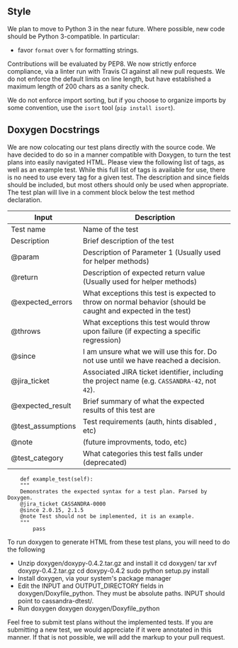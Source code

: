 ## Style

We plan to move to Python 3 in the near future. Where possible, new code should be Python 3-compatible. In particular:

- favor `format` over `%` for formatting strings.

Contributions will be evaluated by PEP8. We now strictly enforce compliance, via a linter run with Travis CI against all new pull requests. We do not enforce the default limits on line length, but have established a maximum length of 200 chars as a sanity check.

We do not enforce import sorting, but if you choose to organize imports by some convention, use the `isort` tool (`pip install isort`).

## Doxygen Docstrings

We are now colocating our test plans directly with the source code. We have decided to do so in a manner compatible with Doxygen, to turn the test plans into easily navigated HTML. Please view the following list of tags, as well as an example test. While this full list of tags is available for use, there is no need to use every tag for a given test. The description and since fields should be included, but most others should only be used when appropriate. The test plan will live in a comment block below the test method declaration.


Input             | Description
------------------|------------------
Test name         | Name of the test
Description       | Brief description of the test
@param            | Description of Parameter 1 (Usually used for helper methods)
@return           | Description of expected return value (Usually used for helper methods)
@expected_errors  | What exceptions this test is expected to throw on normal behavior (should be caught and expected in the test)
@throws           | What exceptions this test would throw upon failure (if expecting a specific regression)
@since            | I am unsure what we will use this for. Do not use until we have reached a decision.
@jira_ticket      | Associated JIRA ticket identifier, including the project name (e.g. `CASSANDRA-42`, not `42`).
@expected_result  | Brief summary of what the expected results of this test are
@test_assumptions | Test requirements (auth, hints disabled , etc)
@note             | (future improvments, todo, etc)
@test_category    | What categories this test falls under (deprecated)



        def example_test(self):
        """
        Demonstrates the expected syntax for a test plan. Parsed by Doxygen.
        @jira_ticket CASSANDRA-0000
        @since 2.0.15, 2.1.5
        @note Test should not be implemented, it is an example.
        """
            pass

To run doxygen to generate HTML from these test plans, you will need to do the following

* Unzip doxygen/doxypy-0.4.2.tar.gz and install it
        cd doxygen/
        tar xvf doxypy-0.4.2.tar.gz
        cd doxypy-0.4.2
        sudo python setup.py install
* Install doxygen, via your system's package manager
* Edit the INPUT and OUTPUT_DIRECTORY fields in doxygen/Doxyfile_python. They must be absolute paths. INPUT should point to cassandra-dtest/.
* Run doxygen
        doxygen doxygen/Doxyfile_python

Feel free to submit test plans without the implemented tests. If you are submitting a new test, we would appreciate if it were annotated in this manner. If that is not possible, we will add the markup to your pull request.
